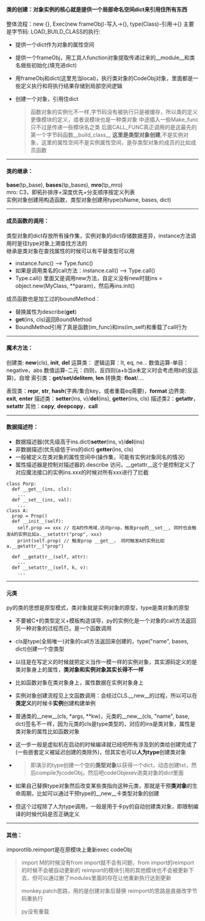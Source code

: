 #### 类的创建：对象实例的核心就是提供一个局部命名空间dict来引用住所有东西
整体流程：new {}, Exec(new frameObj)-写入->{}, type(Class)-引用->{}
主要是字节码: LOAD_BUILD_CLASS的执行: 
- 提供一个dict作为对象的属性空间
- 提供一个frameObj，用工具人function对象提取传递过来的__module__和类名做些初始化(填充进dict)
- 用frameObj和dict(这里充当local)，执行类对象的CodeObj对象，里面都是一些定义执行和将执行结果存储到局部空间逻辑
- 创建一个对象，引用住dict

  > 函数对象的实例化不一样,字节码没有被执行只是被缓存，所以类的定义更像模块的定义，或者说模块也是一种类对象
  > 中途插入一些Make_func只不过是传递一些模块名之类
  > 后面CALL_FUNC真正调用的是这最先的第一个字节码函数__build_class__
  > **这里是类型对象创建**,不是实例对象，这里的属性空间不是实例属性空间，是存类型对象的成员的比如成员函数

---
#### 类的继承：
__base__(tp_base), __bases__(tp_bases), __mro__(tp_mro)  
mro: C3，即拓扑排序+深度优先+分支顺序按定义列表  
实例对象创建用构造函数，类型对象创建用type(sName, bases, dict)

---
#### 成员函数的调用：
类型对象的dict存放所有操作集，实例对象的dict存储数据差异，instance方法调用时是往type对象上溯查找方法的   
继承是类对象在查找属性的时候可以有平替类型可以用  
- instance.func() --> Type.func()
- 如果是调用类名的call方法：instance.call() --> Type.call()
- Type.call() 里面又是调用new方法，自定义没有new时就ins = object.new(MyClass, **param)，然后再ins.init()

成员函数也是加工过的boundMethod：
- 替换属性为describe(__get__)
- __get__(ins, cls)返回BoundMethod
- BoundMethod引用了真是函数(im_func)和ins(im_self)和重载了call行为

---
#### 魔术方法：
创建类: __new__(cls), __init__, __del__
运算类：
逻辑运算：lt, eq, ne...
数值运算-单目：negative，abs
数值运算-二元：四则，反四则(a+b当a未定义时会考虑用b的反运算)，自增
索引类：__get/set/delitem__, __len__
转换类: __float__/....

表现类：__repr__, __str__, __hash__(字典/集合key，或者重载eq需要)，__format__
边界类: __exit__, __enter__
描述类：__setter__(ins, v)/__del__(ins),  __getter__(ins, cls)
描述类2：__getattr__， __setattr__
其他：__copy__, __deepcopy__，__call__

---
#### 数据描述符：
- 数据描述器(优先级高于ins.dict)__setter__(ins, v)/__del__(ins)
- 非数据描述(优先级低于ins的dict) __getter__(ins, cls)
- 一般被定义在类对象的属性空间中(操作集，可能有实例对象同名的情况)
- 属性描述器是控制对描述器的.describe 访问，__getattr__这个是控制定义了对应魔法接口的实例ins.xxx的时候对所有xxx进行了拦截
  
```
class Porp:
  def __get__(ins, cls):
    ...
  def __set__(ins, val):
    ...
class A:
  prop = Prop()
  def __init__(self):
    self.prop == xxx // 在A的作用域.访问prop，触发prop的__set__, 同时也会触发A的实例比如a.__setattr("prop", xxx)
    print(self.prop) // 触发prop __get__， 同时触发A的实例比如a.__getattr__("prop")

  def __getattr__(self, attr):
    ...
  def __setattr__(self, k, v):
    ...
```
---
#### 元类
py的类的思想是原型模式，类对象就是实例对象的原型，type是类对象的原型  
- 不要被C+的类型定义+模板构造误导，py的实例化是一个对象的call方法返回另一种对象的过程而已，是一个函数调用
- cls是type(全局唯一)对象的call方法返回来创建的，type("name", bases, dict)创建一个空类型
- 以往是在写定义的时候就把定义当作一模一样的实例对象，其实源码定义的是类对象身上的属性，**类对象和实例对象其实长得不一样**
- 比如函数对象在类对象身上，属性数据在实例对象身上

- 实例对象创建流程见上文函数调用：会经过CLS.__new__的过程，所以可以在**类定义**的时候卡**实例**创建构建单例
- 普通类的__new__(cls, *args, **kw)，元类的__new__(cls, "name", base, dct)签名不一样，因为元类的cls是type类型的，对应的ins是类对象，属性是类对象的属性比如函数对象
  
- 这一步一般是虚拟机在启动的时候编译就已经吧所有涉及到的类给创建完成了(一些嵌套定义被延迟创建的类除外)，但其实也可以**人为type**创建类对象
- > 即演示的type创建一个空的**类型对象**以获得一个dict，动态创建txt，然后compile为codeObj，然后吧codeObjexev进类对象的dict里面
  
- 如果自己替换type对象然后改变某些类指向这种元类，那就是干预**类对象**的生命周期，比如可以通过干预type的__new__卡类型对象的创建
- 但这个过程除了人为type调用，一般是用于卡py的自动创建类对象，即限制编译的时候代码是否正确定义

---
#### 其他：
imporotlib.reimport是在原模块上重新exec codeObj
> import M的时候没有from import就不会有问题，from import的reimport的时候不会被自动更新的
> reimport的模块引用的其他模块也不会被更新下去，但可以通过删了modules里面的存在让他重新执行达到更新
>
> monkey.patch思路，用的是创建对象后替换
> reimport的思路是直接改字节码重执行
>
> py没有重载
